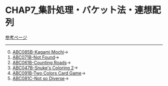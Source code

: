 # CHAP7_集計処理・バケット法・連想配列

[参考ページ](https://tinyurl.com/y9ahckza)

---
0. [ABC085B-Kagami Mochi](https://atcoder.jp/contests/abc085/tasks/abc085_b)→
1. [ABC071B-Not Found](https://atcoder.jp/contests/abc071/tasks/abc071_b)→
2. [ABC061B-Counting Roads](https://atcoder.jp/contests/abc061/tasks/abc061_b)→
3. [ABC047B-Snuke's Coloring 2](https://atcoder.jp/contests/abc047/tasks/abc047_b)→
4. [ABC091B-Two Colors Card Game](https://atcoder.jp/contests/abc091/tasks/abc091_b)→
5. [ABC081C-Not so Diverse](https://atcoder.jp/contests/abc081/tasks/arc086_a)→
